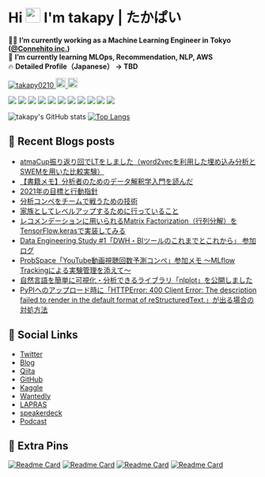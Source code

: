 <!-- created https://rahuldkjain.github.io/gh-profile-readme-generator/ -->
# Hi <img src="https://raw.githubusercontent.com/MartinHeinz/MartinHeinz/master/wave.gif" width="30px">  I'm takapy | たかぱい

🧑‍💻 **I’m currently working as a Machine Learning Engineer in Tokyo ([@Connehito inc.](https://connehito.com/))**  
🌱 **I’m currently learning MLOps, Recommendation, NLP, AWS**  
🔥 **Detailed Profile（Japanese） → TBD**

<p align="left"> 
  <a href="https://github.com/takapy0210/takapy0210/">
    <img src="https://komarev.com/ghpvc/?username=takapy0210" alt="takapy0210" />
  </a>
  <a href="http://twitter.com/takapy0210">
    <img height="20" src="https://img.shields.io/twitter/follow/takapy0210?label=Twitter&logo=twitter&style=flat" />
  </a>
  <a href="https://github.com/takapy0210">
    <img height="20" src="https://img.shields.io/github/followers/takapy0210?label=follow&logo=github&style=flat" />
  </a>
</p>

![](https://img.shields.io/badge/OS-Linux-informational?style=flat&logo=linux&logoColor=white&color=d0af4c)
![](https://img.shields.io/badge/OS-mac-informational?style=flat&logo=Apple&logoColor=white&color=d0af4c)
![](https://img.shields.io/badge/Editor-vscode-informational?style=flat&logo=visualstudioCode&logoColor=white&color=d0af4c)
![](https://img.shields.io/badge/Code-Python-informational?style=flat&logo=python&logoColor=white&color=d0af4c)
![](https://img.shields.io/badge/Shell-zsh-informational?style=flat&logo=zshell&logoColor=white&color=d0af4c)
![](https://img.shields.io/badge/DB-Oracle-informational?style=flat&logo=oracle&logoColor=white&color=d0af4c)
![](https://img.shields.io/badge/DB-MySQL-informational?style=flat&logo=mysql&logoColor=white&color=d0af4c)
![](https://img.shields.io/badge/Tools-Docker-informational?style=flat&logo=docker&logoColor=white&color=d0af4c)
![](https://img.shields.io/badge/Tools-slack-informational?style=flat&logo=slack&logoColor=white&color=d0af4c)
![](https://img.shields.io/badge/Tools-GitHub-informational?style=flat&logo=github&logoColor=white&color=d0af4c)
![](https://img.shields.io/badge/Cloud-AWS-informational?style=flat&logo=amazon&logoColor=white&color=d0af4c)


![takapy's GitHub stats](https://github-readme-stats.vercel.app/api?username=takapy0210&show_icons=true&theme=onedark)
[![Top Langs](https://github-readme-stats.vercel.app/api/top-langs/?username=takapy0210&theme=onedark&hide=jupyter%20notebook,html)](https://github.com/anuraghazra/github-readme-stats)

## 📝 Recent Blogs posts
<!-- BLOG-POST-LIST:START -->
- [atmaCup振り返り回でLTをしました（word2vecを利用した埋め込み分析と SWEMを用いた比較実験）](https://www.takapy.work/entry/2021/02/27/122300)
- [【書籍メモ】分析者のためのデータ解釈学入門を読んだ](https://www.takapy.work/entry/2021/01/17/201348)
- [2021年の目標と行動指針](https://www.takapy.work/entry/2021/01/01/232255)
- [分析コンペをチームで戦うための技術](https://www.takapy.work/entry/2020/12/22/225715)
- [家族としてレベルアップするために行っていること](https://www.takapy.work/entry/2020/12/17/083704)
- [レコメンデーションに用いられるMatrix Factorization（行列分解）をTensorFlow.kerasで実装してみる](https://www.takapy.work/entry/2020/12/10/090131)
- [Data Engineering Study #1「DWH・BIツールのこれまでとこれから」 参加ログ](https://www.takapy.work/entry/2020/07/15/214419)
- [ProbSpace「YouTube動画視聴回数予測コンペ」参加メモ 〜MLflow Trackingによる実験管理を添えて〜](https://www.takapy.work/entry/2020/07/05/125507)
- [自然言語を簡単に可視化・分析できるライブラリ「nlplot」を公開しました](https://www.takapy.work/entry/2020/05/17/192947)
- [PyPIへのアップロード時に「HTTPError: 400 Client Error: The description failed to render in the default format of reStructuredText.」が出る場合の対処方法](https://www.takapy.work/entry/2020/05/10/155856)
<!-- BLOG-POST-LIST:END -->

## 🚀 Social Links
- [Twitter](https://twitter.com/takapy0210)
- [Blog](https://www.takapy.work)
- [Qiita](https://qiita.com/takapy0210)
- [GitHub](https://github.com/takapy0210)
- [Kaggle](https://www.kaggle.com/takanobu0210)
- [Wantedly](https://www.wantedly.com/users/83812603)
- [LAPRAS](https://lapras.com/public/ATZDLYC)
- [speakerdeck](https://speakerdeck.com/takapy)
- [Podcast](https://github.com/shyaginuma/geek-engineer-future)

## 📌 Extra Pins

[![Readme Card](https://github-readme-stats.vercel.app/api/pin/?username=takapy0210&repo=nlplot&theme=onedark)](https://github.com/takapy0210/nlplot)
[![Readme Card](https://github-readme-stats.vercel.app/api/pin/?username=takapy0210&repo=ml_container&theme=onedark)](https://github.com/takapy0210/ml_container)
[![Readme Card](https://github-readme-stats.vercel.app/api/pin/?username=takapy0210&repo=takaggle&theme=onedark)](https://github.com/takapy0210/takaggle)
[![Readme Card](https://github-readme-stats.vercel.app/api/pin/?username=takapy0210&repo=geek_blog&theme=onedark)](https://github.com/takapy0210/geek_blog)
